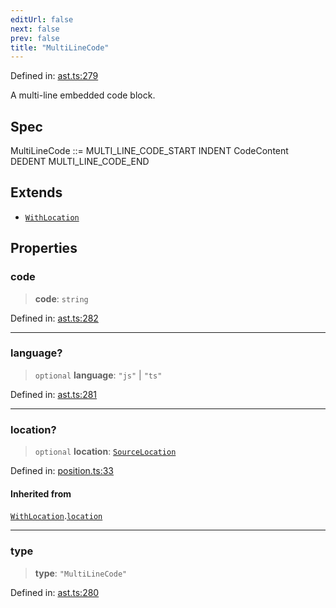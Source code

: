 ```yaml
---
editUrl: false
next: false
prev: false
title: "MultiLineCode"
---
```


Defined in: [ast.ts:279](https://github.com/rcs-agents/rcs-lang/blob/87d9b510946a70cf66b4d271e76c67f8499b8d1d/packages/ast/src/ast.ts#L279)

A multi-line embedded code block.

## Spec

MultiLineCode ::= MULTI_LINE_CODE_START INDENT CodeContent DEDENT MULTI_LINE_CODE_END

## Extends

- [`WithLocation`](/api/ast/interfaces/withlocation/)

## Properties

### code

> **code**: `string`

Defined in: [ast.ts:282](https://github.com/rcs-agents/rcs-lang/blob/87d9b510946a70cf66b4d271e76c67f8499b8d1d/packages/ast/src/ast.ts#L282)

***

### language?

> `optional` **language**: `"js"` \| `"ts"`

Defined in: [ast.ts:281](https://github.com/rcs-agents/rcs-lang/blob/87d9b510946a70cf66b4d271e76c67f8499b8d1d/packages/ast/src/ast.ts#L281)

***

### location?

> `optional` **location**: [`SourceLocation`](/api/ast/interfaces/sourcelocation/)

Defined in: [position.ts:33](https://github.com/rcs-agents/rcs-lang/blob/87d9b510946a70cf66b4d271e76c67f8499b8d1d/packages/ast/src/position.ts#L33)

#### Inherited from

[`WithLocation`](/api/ast/interfaces/withlocation/).[`location`](/api/ast/interfaces/withlocation/#location)

***

### type

> **type**: `"MultiLineCode"`

Defined in: [ast.ts:280](https://github.com/rcs-agents/rcs-lang/blob/87d9b510946a70cf66b4d271e76c67f8499b8d1d/packages/ast/src/ast.ts#L280)
